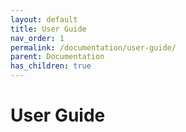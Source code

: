 ```yaml
---
layout: default
title: User Guide
nav_order: 1
permalink: /documentation/user-guide/
parent: Documentation
has_children: true
---
```


# User Guide
